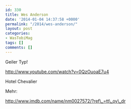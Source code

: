 ```yaml
---
id: 330
title: Wes Anderson
date: '2014-01-04 14:37:58 +0000'
permalink: "/2014/wes-anderson/"
layout: post
categories:
- WasTobiMag
tags: []
comments: []
---
```

Geiler Typ!

<http://www.youtube.com/watch?v=0QzOuoaE7u4>

Hotel Chevalier

Mehr:

<http://www.imdb.com/name/nm0027572/?ref\_=tt\_ov\_dr>